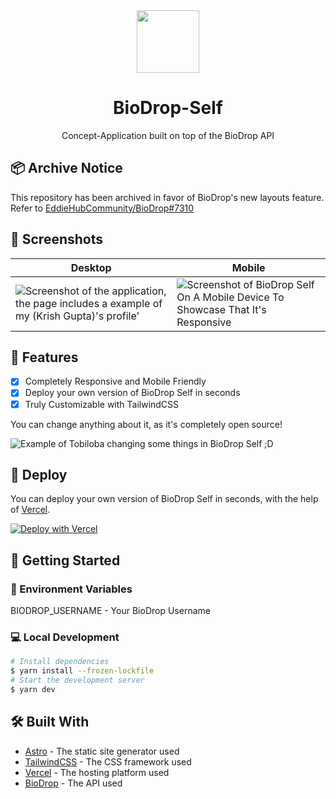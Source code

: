 <div align="center">
  <img src="https://github.com/xkrishguptaa/biodrop-self/raw/main/assets/biodrop.png" height="100px" />
  <br />
  <h1>BioDrop-Self</h1>
  <p>Concept-Application built on top of the BioDrop API</p>
</div>

## 📦 Archive Notice

This repository has been archived in favor of BioDrop's new layouts feature. Refer to [EddieHubCommunity/BioDrop#7310](https://github.com/EddieHubCommunity/BioDrop/issues/7310)

## 📸 Screenshots

| Desktop | Mobile |
| --- | --- |
| ![Screenshot of the application, the page includes a example of my (Krish Gupta)'s profile'](https://github.com/xkrishguptaa/biodrop-self/raw/main/assets/screenshots/desktop.png) |   ![Screenshot of BioDrop Self On A Mobile Device To Showcase That It's Responsive](https://github.com/xkrishguptaa/biodrop-self/raw/main/assets/screenshots/mobile.png)  |

## 🌟 Features

- [x] Completely Responsive and Mobile Friendly
- [x] Deploy your own version of BioDrop Self in seconds
- [x] Truly Customizable with TailwindCSS

You can change anything about it, as it's completely open source!

![Example of Tobiloba changing some things in BioDrop Self ;D](https://github.com/xkrishguptaa/biodrop-self/raw/main/assets/customize.png)

## 🚀 Deploy

You can deploy your own version of BioDrop Self in seconds, with the help of [Vercel](https://vercel.com).

[![Deploy with Vercel](https://vercel.com/button)](https://vercel.com/new/clone?repository-url=https%3A%2F%2Fgithub.com%2Fxkrishguptaa%2Fbiodrop-self&env=BIODROP_USERNAME&project-name=biodrop&repository-name=biodrop-self&demo-title=BioDrop%20Self%20%E2%80%95%20Design%20your%20own%20Biodrop&demo-description=Self-host%20LinkFree's%20UI%20but%20still%20be%20on%20the%20community%20network&demo-url=https%3A%2F%2Fbiodrop-self.xkrish.co&demo-image=https%3A%2F%2Fgithub.com%2Fxkrishguptaa%2Fbiodrop-self%2Fraw%2Fmain%2Fassets%2Fscreenshots%2Fdesktop.png)

## 🚀 Getting Started

### 📝 Environment Variables

BIODROP_USERNAME - Your BioDrop Username

### 💻 Local Development

```bash
# Install dependencies
$ yarn install --frozen-lockfile
# Start the development server
$ yarn dev
```

## 🛠️ Built With

- [Astro](https://astro.build) - The static site generator used
- [TailwindCSS](https://tailwindcss.com) - The CSS framework used
- [Vercel](https://vercel.com) - The hosting platform used
- [BioDrop](https://biodrop.io) - The API used
